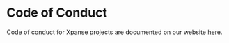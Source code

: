 # Code of Conduct

Code of conduct for Xpanse projects are documented on our
website [here](https://eclipse.dev/xpanse/docs/Contribute/code-of-conduct).